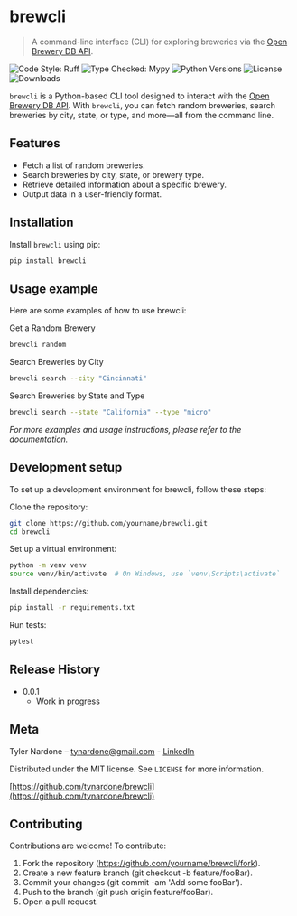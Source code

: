 # brewcli

> A command-line interface (CLI) for exploring breweries via the [Open Brewery DB API](https://www.openbrewerydb.org/).

![Code Style: Ruff][ruff-style]
![Type Checked: Mypy][mypy-check]
![Python Versions][python-versions]
![License][license]
![Downloads][downloads]

`brewcli` is a Python-based CLI tool designed to interact with the [Open Brewery DB API](https://www.openbrewerydb.org/). With `brewcli`, you can fetch random breweries, search breweries by city, state, or type, and more—all from the command line.

## Features

- Fetch a list of random breweries.
- Search breweries by city, state, or brewery type.
- Retrieve detailed information about a specific brewery.
- Output data in a user-friendly format.

## Installation

Install `brewcli` using pip:

```sh
pip install brewcli
```

## Usage example

Here are some examples of how to use brewcli:

Get a Random Brewery

```sh
brewcli random
```

Search Breweries by City

```sh
brewcli search --city "Cincinnati"
```

Search Breweries by State and Type

```sh
brewcli search --state "California" --type "micro"
```

*For more examples and usage instructions, please refer to the documentation.*

## Development setup

To set up a development environment for brewcli, follow these steps:

Clone the repository:

```sh
git clone https://github.com/yourname/brewcli.git
cd brewcli
```

Set up a virtual environment:

```sh
python -m venv venv
source venv/bin/activate  # On Windows, use `venv\Scripts\activate`
```

Install dependencies:

```sh
pip install -r requirements.txt
```

Run tests:

```sh
pytest
```

## Release History

- 0.0.1
  - Work in progress

## Meta

Tyler Nardone – <tynardone@gmail.com> - [LinkedIn](https://www.linkedin.com/in/tynardone/)

Distributed under the MIT license. See ``LICENSE`` for more information.

[https://github.com/tynardone/brewcli](https://github.com/tynardone/brewcli)

## Contributing

Contributions are welcome! To contribute:

1. Fork the repository (<https://github.com/yourname/brewcli/fork>).
2. Create a new feature branch (git checkout -b feature/fooBar).
3. Commit your changes (git commit -am 'Add some fooBar').
4. Push to the branch (git push origin feature/fooBar).
5. Open a pull request.

<!-- Markdown link & img dfn's -->
[python-versions]: https://img.shields.io/pypi/pyversions/brewcli
[license]: https://img.shields.io/github/license/yourname/brewcli
[downloads]: https://img.shields.io/pypi/dm/brewcli
[ruff-style]:https://img.shields.io/badge/code%20style-ruff-000000?style=flat&logo=python
[mypy-check]:https://img.shields.io/badge/type%20checked-mypy-blue?style=flat&logo=python
